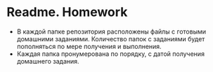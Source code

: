 # Readme. Homework

* В каждой папке репозитория расположены файлы с готовыми домашними заданиями. Количество папок с заданиями будет пополняться по мере получения и выполнения.
* Каждая папка пронумерована по порядку, с датой получения домашнего задания.
